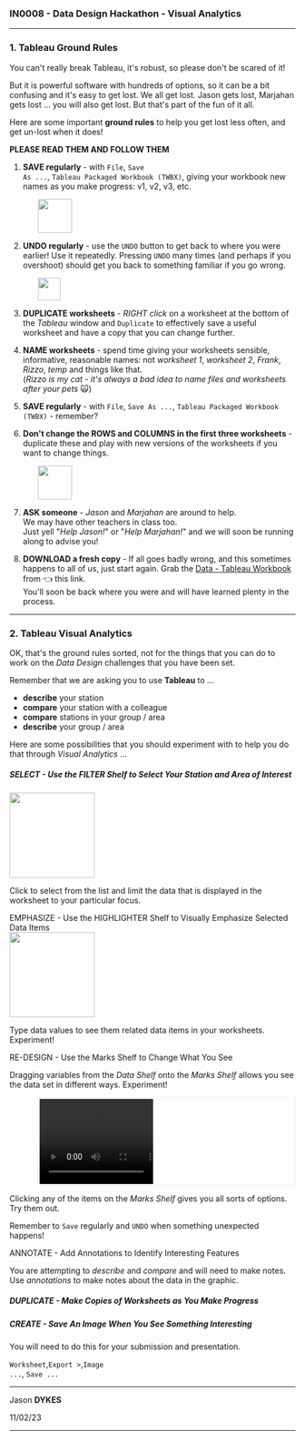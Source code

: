 <link rel="stylesheet" href="https://jsndyks.github.io/sg2047/css/sg2047.css">

### IN0008 - Data Design Hackathon - Visual Analytics

<!---
##### Instructions for the task in which you use a **Tableau** workbook to _describe_ your station and _compare_ it with others using _Visual Analytics_.
You will begin to _make suggestions_ as to how TfL might improve the scheme.
  --->

---

### 1. Tableau Ground Rules

You can't really break Tableau, it's robust, so please don't be scared of it!

But it is powerful software with hundreds of options, so it can be a bit confusing and it's easy to get lost. We all get lost. Jason gets lost, Marjahan gets lost ... you will also get lost. But that's part of the fun of it all.<br/>

Here are some important **ground rules** to help you get lost less often, and get un-lost when it does!

**PLEASE READ THEM AND FOLLOW THEM**

1. **SAVE regularly** - with <code>File</code>, <code>Save As ...</code>, <code>Tableau Packaged Workbook (TWBX)</code>, giving your workbook new names as you make progress: v1, v2, v3, etc.

<img height=60 style="padding-left:10%" src="https://jsndyks.github.io/sg2047/in0008/img/tableau.file_saveas_twbx.png"/>

2. **UNDO regularly** - use the <code>UNDO</code> button to get back to where you were earlier! Use it repeatedly. Pressing <code>UNDO</code> many times (and perhaps <coed></code> if you overshoot) should get you back to something familiar if you go wrong.

<img height=40 style="padding-left:10%" src="https://jsndyks.github.io/sg2047/in0008/img/tableau.undo-redo.png"/>

3. **DUPLICATE worksheets** - _RIGHT click_ on a worksheet at the bottom of the _Tableau_ window and <code>Duplicate</code> to effectively save a useful worksheet and have a copy that you can change further.

4. **NAME worksheets** - spend time giving your worksheets sensible, informative, reasonable names: not _worksheet 1_, _worksheet 2_, _Frank_, _Rizzo_, _temp_ and things like that.<br/>(_Rizzo is my cat - it's always a bad idea to name files and worksheets after your pets_ 🙀)

5. **SAVE regularly** - with <code>File</code>, <code>Save As ...</code>, <code>Tableau Packaged Workbook (TWBX)</code> - remember?

6. **Don't change the ROWS and COLUMNS in the first three worksheets** - duplicate these and play with new versions of the worksheets if you want to change things.

<img height=60 style="padding-left:10%" src="https://jsndyks.github.io/sg2047/in0008/img/tableau.rows-columns.png"/>

7. **ASK someone** - _Jason_ and _Marjahan_ are around to help.<br/>We may have other teachers in class too.<br/>Just yell "_Help Jason!_" or "_Help Marjahan!_" and we will soon be running along to advise you!

8. **DOWNLOAD a fresh copy** - If all goes badly wrong, and this sometimes happens to all of us, just start again. Grab the [Data - Tableau Workbook](https://moodle.city.ac.uk/mod/resource/view.php?id=2554492) from 👈 this link.<br/>You'll soon be back where you were and will have learned plenty in the process.

---

### 2. Tableau Visual Analytics

OK, that's the ground rules sorted, not for the things that you can do to work on the _Data Design_ challenges that you have been set.

Remember that we are asking you to use **Tableau** to ...

- **describe** your station
- **compare** your station with a colleague
- **compare** stations in your group / area
- **describe** your group / area

Here are some possibilities that you should experiment with to help you do that through _Visual Analytics_ ...

##### SELECT - Use the FILTER Shelf to Select Your Station and Area of Interest

<div class="imgR">
<img width=150 src="https://jsndyks.github.io/sg2047/in0008/img/tableau.filter.png"/>
</div>

Click to select from the list and limit the data that is displayed in the worksheet to your particular focus.

<div class="clrR/>

##### EMPHASIZE - Use the HIGHLIGHTER Shelf to Visually Emphasize Selected Data Items

<div class="imgR">
<img width=150 src="https://jsndyks.github.io/sg2047/in0008/img/tableau.highlight.png"/>
</div>

Type data values to see them related data items in your worksheets.<br/>
Experiment!

<div class="clrR/>

##### RE-DESIGN - Use the Marks Shelf to Change What You See

Dragging variables from the _Data Shelf_ onto the _Marks Shelf_ allows you see the data set in different ways. Experiment!

<div class="imgR">
<div style="padding:2px; margin-left:10%; border:1px solid #f0f0f0">
<video width="200" height="150" controls>
  <source src="https://jsndyks.github.io/sg2047/in0008/img/tableau.marksCard.mov" type="video/mp4">
</video>
</div>
</div>

Clicking any of the items on the _Marks Shelf_ gives you all sorts of options. Try them out.

Remember to <code>Save</code> regularly and <code>UNDO</code> when something unexpected happens!

<div class="clrR/>

##### ANNOTATE - Add Annotations to Identify Interesting Features

You are attempting to _describe_ and _compare_ and will need to make notes. Use _annotations_ to make notes about the data in the graphic.

##### DUPLICATE - Make Copies of Worksheets as You Make Progress

##### CREATE - Save An Image When You See Something Interesting

You will need to do this for your submission and presentation.

<code>Worksheet</code>,<code>Export &gt;</code>,<code>Image ...</code>, <code>Save ...</code>

---

Jason **DYKES**<br/>

11/02/23

---
